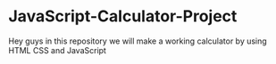 # JavaScript-Calculator-Project
Hey guys in this repository we will make a working calculator by using HTML CSS and JavaScript
